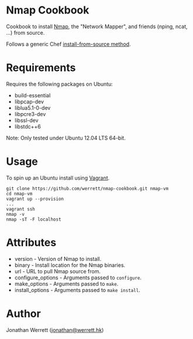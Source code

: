 # Nmap Cookbook

Cookbook to install [Nmap](http://nmap.org/), the "Network Mapper", and friends
(nping, ncat, ...) from source.

Follows a generic Chef [install-from-source method](http://stackoverflow.com/a/8642173).

# Requirements

Requires the following packages on Ubuntu:

  * build-essential
  * libpcap-dev
  * liblua5.1-0-dev
  * libpcre3-dev
  * libssl-dev
  * libstdc++6

Note: Only tested under Ubuntu 12.04 LTS 64-bit.

# Usage

To spin up an Ubuntu install using [Vagrant](http://vagrantup.com).

```
git clone https://github.com/werrett/nmap-cookbook.git nmap-vm
cd nmap-vm
vagrant up --provision
...
vagrant ssh
nmap -v
nmap -sT -F localhost

```

# Attributes

  * version - Version of Nmap to install.
  * binary - Install location for the Nmap binaries.
  * url - URL to pull Nmap source from.
  * configure_options - Arguments passed to `configure`.
  * make_options - Arguments passed to `make`.
  * install_options - Arguments passed to `make install`.

# Author

Jonathan Werrett (<jonathan@werrett.hk>)
